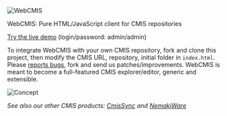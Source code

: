 ![WebCMIS](https://raw.github.com/nicolas-raoul/WebCMIS/master/logo.png)

WebCMIS: Pure HTML/JavaScript client for CMIS repositories

[Try the live demo](http://nicolas-raoul.github.io/WebCMIS/) (login/password: admin/admin)

To integrate WebCMIS with your own CMIS repository, fork and clone this project, then modify the CMIS URL, repository, initial folder in `index.html`.
Please [reports bugs](https://github.com/nicolas-raoul/WebCMIS/issues), fork and send us patches/improvements. WebCMIS is meant to become a full-featured CMIS explorer/editor, generic and extensible.

![Concept](https://raw.github.com/nicolas-raoul/WebCMIS/master/concept.png)

*See also our other CMIS products: [CmisSync](http://CmisSync.com) and [NemakiWare](http://NemakiWare.com)*
